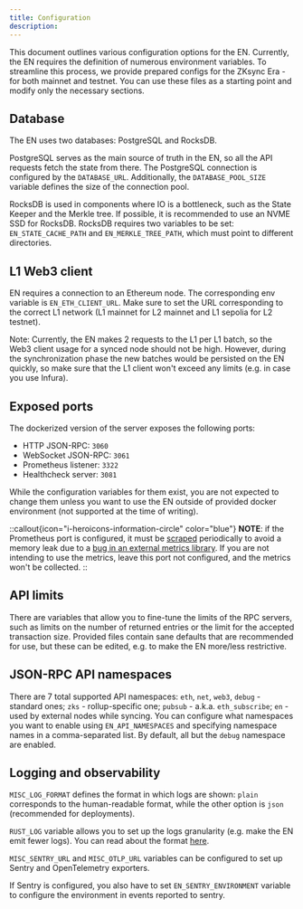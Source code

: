 ```yaml
---
title: Configuration
description:
---
```


This document outlines various configuration options for the EN.
Currently, the EN requires the definition of numerous environment variables.
To streamline this process, we provide prepared configs for the ZKsync Era - for both mainnet and testnet.
You can use these files as a starting point and modify only the necessary sections.

## Database

The EN uses two databases: PostgreSQL and RocksDB.

PostgreSQL serves as the main source of truth in the EN, so all the API requests fetch the state from there.
The PostgreSQL connection is configured by the `DATABASE_URL`.
Additionally, the `DATABASE_POOL_SIZE` variable defines the size of the connection pool.

RocksDB is used in components where IO is a bottleneck, such as the State Keeper and the Merkle tree.
If possible, it is recommended to use an NVME SSD for RocksDB.
RocksDB requires two variables to be set: `EN_STATE_CACHE_PATH` and `EN_MERKLE_TREE_PATH`, which must point to different directories.

## L1 Web3 client

EN requires a connection to an Ethereum node.
The corresponding env variable is `EN_ETH_CLIENT_URL`.
Make sure to set the URL corresponding to the correct L1 network (L1 mainnet for L2 mainnet and L1 sepolia for L2 testnet).

Note: Currently, the EN makes 2 requests to the L1 per L1 batch,
so the Web3 client usage for a synced node should not be high.
However, during the synchronization phase the new batches would be persisted on the EN quickly,
so make sure that the L1 client won't exceed any limits (e.g. in case you use Infura).

## Exposed ports

The dockerized version of the server exposes the following ports:

- HTTP JSON-RPC: `3060`
- WebSocket JSON-RPC: `3061`
- Prometheus listener: `3322`
- Healthcheck server: `3081`

While the configuration variables for them exist, you are not expected to change them unless you want to use the EN
outside of provided docker environment (not supported at the time of writing).

::callout{icon="i-heroicons-information-circle" color="blue"}
**NOTE**: if the Prometheus port is configured, it must be [scraped](https://prometheus.io/docs/introduction/overview/)
periodically to avoid a memory leak due to a
[bug in an external metrics library](https://github.com/metrics-rs/metrics/issues/245).
If you are not intending to use the metrics, leave this port not configured, and the metrics won't be collected.
::

## API limits

There are variables that allow you to fine-tune the limits of the RPC servers, such as limits on the number of returned
entries or the limit for the accepted transaction size. Provided files contain sane defaults that are recommended for
use, but these can be edited, e.g. to make the EN more/less restrictive.

## JSON-RPC API namespaces

There are 7 total supported API namespaces: `eth`, `net`, `web3`, `debug` - standard ones; `zks` - rollup-specific one;
`pubsub` - a.k.a. `eth_subscribe`; `en` - used by external nodes while syncing. You can configure what namespaces you
want to enable using `EN_API_NAMESPACES` and specifying namespace names in a comma-separated list. By default, all but
the `debug` namespace are enabled.

## Logging and observability

`MISC_LOG_FORMAT` defines the format in which logs are shown: `plain` corresponds to the human-readable format, while
the other option is `json` (recommended for deployments).

`RUST_LOG` variable allows you to set up the logs granularity (e.g. make the EN emit fewer logs). You can read about the
format [here](https://docs.rs/env_logger/0.10.0/env_logger/#enabling-logging).

`MISC_SENTRY_URL` and `MISC_OTLP_URL` variables can be configured to set up Sentry and OpenTelemetry exporters.

If Sentry is configured, you also have to set `EN_SENTRY_ENVIRONMENT` variable to configure the environment in events
reported to sentry.
